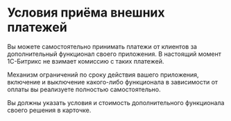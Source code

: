 # Условия приёма внешних платежей

Вы можете самостоятельно принимать платежи от клиентов за дополнительный функционал своего приложения. В настоящий момент 1С-Битрикс не взимает комиссию с таких платежей.

Механизм ограничений по сроку действия вашего приложения, включение и выключение какого-либо функционала в зависимости от оплаты вы реализуете полностью самостоятельно.

Вы должны указать условия и стоимость дополнительного функционала своего решения в карточке.
